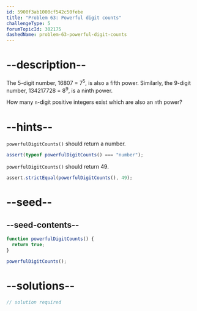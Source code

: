 ```yaml
---
id: 5900f3ab1000cf542c50febe
title: "Problem 63: Powerful digit counts"
challengeType: 5
forumTopicId: 302175
dashedName: problem-63-powerful-digit-counts
---
```


# --description--

The 5-digit number, 16807 = 7<sup>5</sup>, is also a fifth power. Similarly, the 9-digit number, 134217728 = 8<sup>9</sup>, is a ninth power.

How many `n`-digit positive integers exist which are also an `n`th power?

# --hints--

`powerfulDigitCounts()` should return a number.

```js
assert(typeof powerfulDigitCounts() === "number");
```

`powerfulDigitCounts()` should return 49.

```js
assert.strictEqual(powerfulDigitCounts(), 49);
```

# --seed--

## --seed-contents--

```js
function powerfulDigitCounts() {
  return true;
}

powerfulDigitCounts();
```

# --solutions--

```js
// solution required
```
